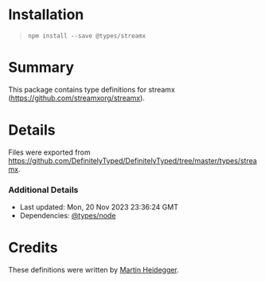 # Installation
> `npm install --save @types/streamx`

# Summary
This package contains type definitions for streamx (https://github.com/streamxorg/streamx).

# Details
Files were exported from https://github.com/DefinitelyTyped/DefinitelyTyped/tree/master/types/streamx.

### Additional Details
 * Last updated: Mon, 20 Nov 2023 23:36:24 GMT
 * Dependencies: [@types/node](https://npmjs.com/package/@types/node)

# Credits
These definitions were written by [Martin Heidegger](https://github.com/martinheidegger).
